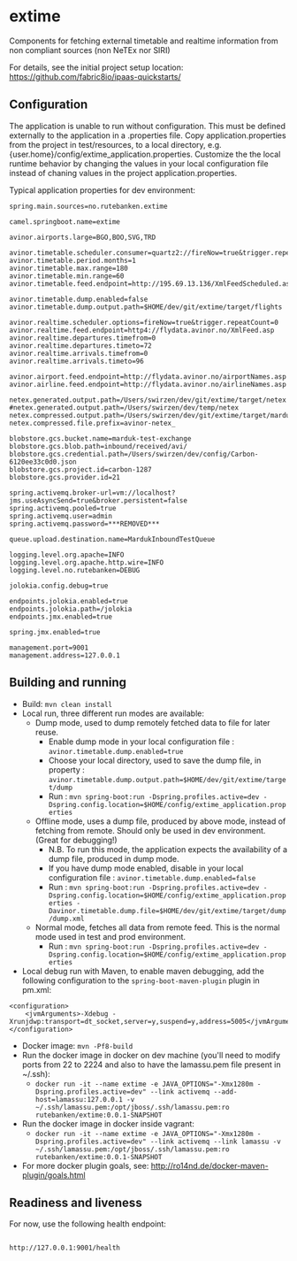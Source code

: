 # extime

Components for fetching external timetable and realtime information from non compliant sources (non NeTEx nor SIRI)

For details, see the
initial project setup location:
  https://github.com/fabric8io/ipaas-quickstarts/

## Configuration

The application is unable to run without configuration. This must be defined externally to the application in a .properties file.
Copy application.properties from the project in test/resources, to a local directory, e.g. {user.home}/config/extime_application.properties.
Customize the the local runtime behavior by changing the values in your local configuration file instead of chaning values in the project application.properties.

Typical application properties for dev environment:

```
spring.main.sources=no.rutebanken.extime

camel.springboot.name=extime

avinor.airports.large=BGO,BOO,SVG,TRD

avinor.timetable.scheduler.consumer=quartz2://fireNow=true&trigger.repeatCount=0
avinor.timetable.period.months=1
avinor.timetable.max.range=180
avinor.timetable.min.range=60
avinor.timetable.feed.endpoint=http://195.69.13.136/XmlFeedScheduled.asp

avinor.timetable.dump.enabled=false
avinor.timetable.dump.output.path=$HOME/dev/git/extime/target/flights

avinor.realtime.scheduler.options=fireNow=true&trigger.repeatCount=0
avinor.realtime.feed.endpoint=http4://flydata.avinor.no/XmlFeed.asp
avinor.realtime.departures.timefrom=0
avinor.realtime.departures.timeto=72
avinor.realtime.arrivals.timefrom=0
avinor.realtime.arrivals.timeto=96

avinor.airport.feed.endpoint=http://flydata.avinor.no/airportNames.asp
avinor.airline.feed.endpoint=http://flydata.avinor.no/airlineNames.asp

netex.generated.output.path=/Users/swirzen/dev/git/extime/target/netex
#netex.generated.output.path=/Users/swirzen/dev/temp/netex
netex.compressed.output.path=/Users/swirzen/dev/git/extime/target/marduk
netex.compressed.file.prefix=avinor-netex_

blobstore.gcs.bucket.name=marduk-test-exchange
blobstore.gcs.blob.path=inbound/received/avi/
blobstore.gcs.credential.path=/Users/swirzen/dev/config/Carbon-6120ee33c0d0.json
blobstore.gcs.project.id=carbon-1287
blobstore.gcs.provider.id=21

spring.activemq.broker-url=vm://localhost?jms.useAsyncSend=true&broker.persistent=false
spring.activemq.pooled=true
spring.activemq.user=admin
spring.activemq.password=***REMOVED***

queue.upload.destination.name=MardukInboundTestQueue

logging.level.org.apache=INFO
logging.level.org.apache.http.wire=INFO
logging.level.no.rutebanken=DEBUG

jolokia.config.debug=true

endpoints.jolokia.enabled=true
endpoints.jolokia.path=/jolokia
endpoints.jmx.enabled=true

spring.jmx.enabled=true

management.port=9001
management.address=127.0.0.1
```

## Building and running

* Build: `mvn clean install`
* Local run, three different run modes are available: 
    * Dump mode, used to dump remotely fetched data to file for later reuse.
        * Enable dump mode in your local configuration file : `avinor.timetable.dump.enabled=true`
        * Choose your local directory, used to save the dump file, in property : `avinor.timetable.dump.output.path=$HOME/dev/git/extime/target/dump`
        * Run : `mvn spring-boot:run -Dspring.profiles.active=dev -Dspring.config.location=$HOME/config/extime_application.properties`
    * Offline mode, uses a dump file, produced by above mode, instead of fetching from remote. Should only be used in dev environment. (Great for debugging!)
        * N.B. To run this mode, the application expects the availability of a dump file, produced in dump mode.
        * If you have dump mode enabled, disable in your local configuration file : `avinor.timetable.dump.enabled=false`
        * Run : `mvn spring-boot:run -Dspring.profiles.active=dev -Dspring.config.location=$HOME/config/extime_application.properties -Davinor.timetable.dump.file=$HOME/dev/git/extime/target/dump/dump.xml`
    * Normal mode, fetches all data from remote feed. This is the normal mode used in test and prod environment.
        * Run : `mvn spring-boot:run -Dspring.profiles.active=dev -Dspring.config.location=$HOME/config/extime_application.properties`
* Local debug run with Maven, to enable maven debugging, add the following configuration to the `spring-boot-maven-plugin` plugin in pm.xml:
```
<configuration>
    <jvmArguments>-Xdebug -Xrunjdwp:transport=dt_socket,server=y,suspend=y,address=5005</jvmArguments>
</configuration>
```
* Docker image: `mvn -Pf8-build`
* Run the docker image in docker on dev machine (you'll need to modify ports from 22 to 2224 and also to have the lamassu.pem file present in ~/.ssh):
     * `docker run -it --name extime -e JAVA_OPTIONS="-Xmx1280m -Dspring.profiles.active=dev" --link activemq --add-host=lamassu:127.0.0.1 -v ~/.ssh/lamassu.pem:/opt/jboss/.ssh/lamassu.pem:ro rutebanken/extime:0.0.1-SNAPSHOT`
* Run the docker image in docker inside vagrant:
     * `docker run -it --name extime -e JAVA_OPTIONS="-Xmx1280m -Dspring.profiles.active=dev" --link activemq --link lamassu -v ~/.ssh/lamassu.pem:/opt/jboss/.ssh/lamassu.pem:ro rutebanken/extime:0.0.1-SNAPSHOT`
* For more docker plugin goals, see: http://ro14nd.de/docker-maven-plugin/goals.html

## Readiness and liveness

For now, use the following health endpoint:

```

http://127.0.0.1:9001/health

```